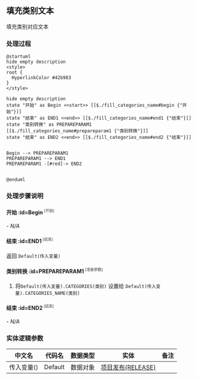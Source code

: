 ## 填充类别文本 <!-- {docsify-ignore-all} -->

   填充类别对应文本

### 处理过程

```plantuml
@startuml
hide empty description
<style>
root {
  HyperlinkColor #42b983
}
</style>

hide empty description
state "开始" as Begin <<start>> [[$./fill_categories_name#begin {"开始"}]]
state "结束" as END1 <<end>> [[$./fill_categories_name#end1 {"结束"}]]
state "类别转换" as PREPAREPARAM1  [[$./fill_categories_name#prepareparam1 {"类别转换"}]]
state "结束" as END2 <<end>> [[$./fill_categories_name#end2 {"结束"}]]


Begin --> PREPAREPARAM1
PREPAREPARAM1 --> END1
PREPAREPARAM1 -[#red]-> END2


@enduml
```


### 处理步骤说明

#### 开始 :id=Begin<sup class="footnote-symbol"> <font color=gray size=1>[开始]</font></sup>



*- N/A*
#### 结束 :id=END1<sup class="footnote-symbol"> <font color=gray size=1>[结束]</font></sup>



返回 `Default(传入变量)`

#### 类别转换 :id=PREPAREPARAM1<sup class="footnote-symbol"> <font color=gray size=1>[准备参数]</font></sup>



1. 将`Default(传入变量).CATEGORIES(类别)` 设置给  `Default(传入变量).CATEGORIES_NAME(类别)`

#### 结束 :id=END2<sup class="footnote-symbol"> <font color=gray size=1>[结束]</font></sup>



*- N/A*



### 实体逻辑参数

|    中文名   |    代码名    |  数据类型    |  实体   |备注 |
| --------| --------| -------- | -------- | --------   |
|传入变量(<i class="fa fa-check"/></i>)|Default|数据对象|[项目发布(RELEASE)](module/ProjMgmt/release.md)||
